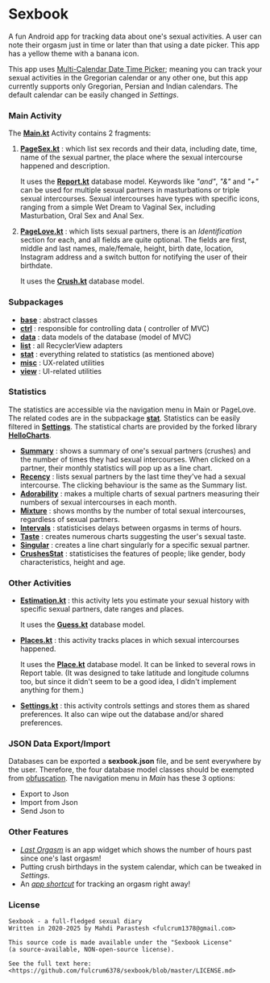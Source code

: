 # Sexbook

A fun Android app for tracking data about one's sexual activities.
A user can note their orgasm just in time or later than that using a date picker.
This app has a yellow theme with a banana icon.

This app uses [Multi-Calendar Date Time Picker](https://github.com/fulcrum6378/mcdtp);
meaning you can track your sexual activities in the Gregorian calendar or any other one,
but this app currently supports only Gregorian, Persian and Indian calendars.
The default calendar can be easily changed in *Settings*.

### Main Activity

The [**Main.kt**](app/src/kotlin/ir/mahdiparastesh/sexbook/Main.kt) Activity contains 2 fragments:

1. [**PageSex.kt**](app/src/kotlin/ir/mahdiparastesh/sexbook/PageSex.kt) :
   which list sex records and their data, including date, time, name of the sexual partner,
   the place where the sexual intercourse happened and description.

   It uses the [**Report.kt**](app/src/kotlin/ir/mahdiparastesh/sexbook/data/Report.kt) database
   model.
   Keywords like *"and"*, *"&"* and *"+"* can be used for multiple sexual partners in masturbations
   or triple sexual intercourses.
   Sexual intercourses have types with specific icons, ranging from a simple Wet Dream to
   Vaginal Sex, including Masturbation, Oral Sex and Anal Sex.

2. [**PageLove.kt**](app/src/kotlin/ir/mahdiparastesh/sexbook/PageLove.kt) :
   which lists sexual partners, there is an *Identification* section for each,
   and all fields are quite optional. The fields are first, middle and last names, male/female,
   height, birth date, location, Instagram address and a switch button for notifying the user
   of their birthdate.

   It uses the [**Crush.kt**](app/src/kotlin/ir/mahdiparastesh/sexbook/data/Crush.kt) database
   model.

### Subpackages

- [**base**](app/src/kotlin/ir/mahdiparastesh/sexbook/base) : abstract classes
- [**ctrl**](app/src/kotlin/ir/mahdiparastesh/sexbook/ctrl) : responsible for controlling data (
  controller of MVC)
- [**data**](app/src/kotlin/ir/mahdiparastesh/sexbook/data) : data models of the database (model of
  MVC)
- [**list**](app/src/kotlin/ir/mahdiparastesh/sexbook/list) : all RecyclerView adapters
- [**stat**](app/src/kotlin/ir/mahdiparastesh/sexbook/stat) :
  everything related to statistics (as mentioned above)
- [**misc**](app/src/kotlin/ir/mahdiparastesh/sexbook/util) : UX-related utilities
- [**view**](app/src/kotlin/ir/mahdiparastesh/sexbook/view) : UI-related utilities

### Statistics

The statistics are accessible via the navigation menu in Main or PageLove.
The related codes are in the subpackage [**stat**](app/src/kotlin/ir/mahdiparastesh/sexbook/stat).
Statistics can be easily filtered in
[**Settings**](app/src/kotlin/ir/mahdiparastesh/sexbook/Settings.kt).
The statistical charts are provided by the forked library
[**HelloCharts**](https://github.com/fulcrum6378/HelloCharts).

- [**Summary**](app/src/kotlin/ir/mahdiparastesh/sexbook/stat/Summary.kt) :
  shows a summary of one's sexual partners (crushes) and the number of times they had sexual
  intercourses. When clicked on a partner, their monthly statistics will pop up as a line chart.
- [**Recency**](app/src/kotlin/ir/mahdiparastesh/sexbook/stat/RecencyDialog.kt) :
  lists sexual partners by the last time they've had a sexual intercourse.
  The clicking behaviour is the same as the Summary list.
- [**Adorability**](app/src/kotlin/ir/mahdiparastesh/sexbook/stat/Adorability.kt) :
  makes a multiple charts of sexual partners measuring their numbers of sexual intercourses in
  each month.
- [**Mixture**](app/src/kotlin/ir/mahdiparastesh/sexbook/stat/Mixture.kt) :
  shows months by the number of total sexual intercourses, regardless of sexual partners.
- [**Intervals**](app/src/kotlin/ir/mahdiparastesh/sexbook/stat/Intervals.kt) :
  statisticises delays between orgasms in terms of hours.
- [**Taste**](app/src/kotlin/ir/mahdiparastesh/sexbook/stat/Taste.kt) :
  creates numerous charts suggesting the user's sexual taste.
- [**Singular**](app/src/kotlin/ir/mahdiparastesh/sexbook/stat/Singular.kt) :
  creates a line chart singularly for a specific sexual partner.
- [**CrushesStat**](app/src/kotlin/ir/mahdiparastesh/sexbook/stat/CrushesStat.kt) :
  statisticises the features of people; like gender, body characteristics, height and age.

### Other Activities

- [**Estimation.kt**](app/src/kotlin/ir/mahdiparastesh/sexbook/Estimation.kt) :
  this activity lets you estimate your sexual history with specific sexual partners,
  date ranges and places.

  It uses the [**Guess.kt**](app/src/kotlin/ir/mahdiparastesh/sexbook/data/Guess.kt) database model.

- [**Places.kt**](app/src/kotlin/ir/mahdiparastesh/sexbook/Places.kt) :
  this activity tracks places in which sexual intercourses happened.

  It uses the [**Place.kt**](app/src/kotlin/ir/mahdiparastesh/sexbook/data/Place.kt) database model.
  It can be linked to several rows in Report table. (It was designed to take latitude and longitude
  columns too, but since it didn't seem to be a good idea, I didn't implement anything for them.)

- [**Settings.kt**](app/src/kotlin/ir/mahdiparastesh/sexbook/Settings.kt) :
  this activity controls settings and stores them as shared preferences.
  It also can wipe out the database and/or shared preferences.

### JSON Data Export/Import

Databases can be exported a **sexbook.json** file, and be sent everywhere by the user.
Therefore, the four database model classes should be exempted from
[obfuscation](app/proguard-rules.pro).
The navigation menu in *Main* has these 3 options:

- Export to Json
- Import from Json
- Send Json to

### Other Features

- [*Last Orgasm*](app/src/kotlin/ir/mahdiparastesh/sexbook/ctrl/LastOrgasm.kt) is an app widget
  which shows the number of hours past since one's last orgasm!
- Putting crush birthdays in the system calendar, which can be tweaked in *Settings*.
- An [*app shortcut*](app/src/res/xml/shortcuts.xml) for tracking an orgasm right away!

### License

```
Sexbook - a full-fledged sexual diary
Written in 2020-2025 by Mahdi Parastesh <fulcrum1378@gmail.com>

This source code is made available under the "Sexbook License"
(a source-available, NON-open-source license).

See the full text here:
<https://github.com/fulcrum6378/sexbook/blob/master/LICENSE.md>
```
